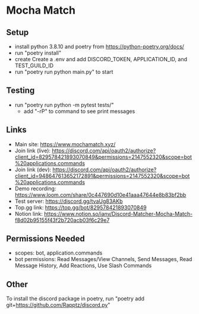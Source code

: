 # Mocha Match

## Setup
- install python 3.8.10 and poetry from https://python-poetry.org/docs/
- run "poetry install"
- create Create a .env and add DISCORD_TOKEN, APPLICATION_ID, and TEST_GUILD_ID
- run "poetry run python main.py" to start

## Testing
- run "poetry run python -m pytest tests/"
  - add "-rP" to command to see print messages

## Links
- Main site: https://www.mochamatch.xyz/
- Join link (live): https://discord.com/api/oauth2/authorize?client_id=829578421893070849&permissions=2147552320&scope=bot%20applications.commands
- Join link (dev): https://discord.com/api/oauth2/authorize?client_id=948647613652172891&permissions=2147552320&scope=bot%20applications.commands
- Demo recording: https://www.loom.com/share/0c447690d10e41aaa47644e8b83bf2bb
- Test server: https://discord.gg/tvaUg83AKb
- Top.gg link: https://top.gg/bot/829578421893070849
- Notion link: https://www.notion.so/ianv/Discord-Matcher-Mocha-Match-f8d02b95155f43f2b720acb03f6c29e7

## Permissions Needed
- scopes: bot, application.commands
- bot permissions: Read Messages/View Channels, Send Messages, Read Message History, Add Reactions, Use Slash Commands

## Other
To install the discord package in poetry, run "poetry add git+https://github.com/Rapptz/discord.py"
